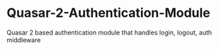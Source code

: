# Quasar-2-Authentication-Module
Quasar 2 based authentication module that handles login, logout, auth middleware
